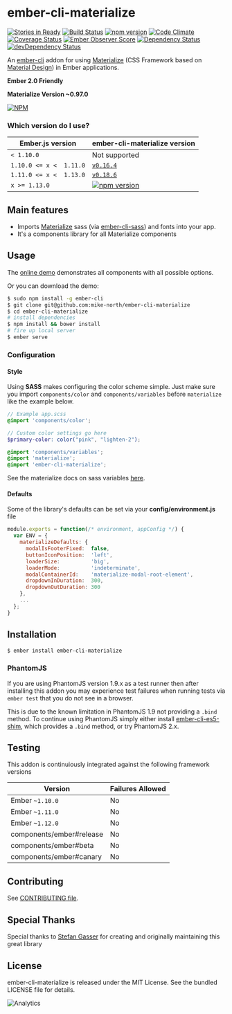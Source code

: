 # ember-cli-materialize


[![Stories in Ready](https://badge.waffle.io/mike-north/ember-cli-materialize.png?label=ready&title=Ready)](https://waffle.io/mike-north/ember-cli-materialize)
[![Build Status](https://travis-ci.org/mike-north/ember-cli-materialize.svg?branch=master)](https://travis-ci.org/mike-north/ember-cli-materialize)
[![npm version](https://badge.fury.io/js/ember-cli-materialize.svg)](http://badge.fury.io/js/ember-cli-materialize)
[![Code Climate](https://codeclimate.com/github/mike-north/ember-cli-materialize/badges/gpa.svg)](https://codeclimate.com/github/mike-north/ember-cli-materialize)
[![Coverage Status](https://coveralls.io/repos/mike-north/ember-cli-materialize/badge.svg?branch=master&service=github)](https://coveralls.io/github/mike-north/ember-cli-materialize?branch=master)
[![Ember Observer Score](http://emberobserver.com/badges/ember-cli-materialize.svg)](http://emberobserver.com/addons/ember-cli-materialize)
[![Dependency Status](https://david-dm.org/mike-north/ember-cli-materialize.svg)](https://david-dm.org/mike-north/ember-cli-materialize)
[![devDependency Status](https://david-dm.org/mike-north/ember-cli-materialize/dev-status.svg)](https://david-dm.org/mike-north/ember-cli-materialize#info=devDependencies)

An [ember-cli](http://www.ember-cli.com) addon for using [Materialize](http://materializecss.com/) (CSS Framework based on [Material Design](http://www.google.com/design/spec/material-design/introduction.html)) in Ember applications.

**Ember 2.0 Friendly**

**Materialize Version ~0.97.0**

[![NPM](https://nodei.co/npm-dl/ember-cli-materialize.png?months=6)](https://nodei.co/npm/ember-cli-materialize/)

### Which version do I use?

Ember.js version | ember-cli-materialize version
-----------------|--------------
`< 1.10.0`       | Not supported
`1.10.0 <= x <  1.11.0`| [`v0.16.4`](https://github.com/mike-north/ember-cli-materialize/tree/v0.16.4)
`1.11.0 <= x <  1.13.0`| [`v0.18.6`](https://github.com/mike-north/ember-cli-materialize/tree/v0.18.6)
`x >= 1.13.0` | [![npm version](https://badge.fury.io/js/ember-cli-materialize.svg)](http://badge.fury.io/js/ember-cli-materialize)


## Main features

* Imports [Materialize](http://materializecss.com/) sass (via [ember-cli-sass](https://www.npmjs.com/package/ember-cli-sass)) and fonts into your app.
* It's a components library for all Materialize components

## Usage
The [online demo](http://mike.works/ember-cli-materialize) demonstrates all components with all possible options.

Or you can download the demo:
```sh
$ sudo npm install -g ember-cli
$ git clone git@github.com:mike-north/ember-cli-materialize
$ cd ember-cli-materialize
# install dependencies
$ npm install && bower install
# fire up local server
$ ember serve
```

### Configuration

#### Style

Using **SASS** makes configuring the color scheme simple. Just make sure you import `components/color` and `components/variables` before `materialize` like the example below.

```scss
// Example app.scss
@import 'components/color';

// Custom color settings go here
$primary-color: color("pink", "lighten-2");

@import 'components/variables';
@import 'materialize';
@import 'ember-cli-materialize';
```
See the materialize docs on sass variables [here](http://materializecss.com/color.html).

#### Defaults

Some of the library's defaults can be set via your **config/environment.js** file

```javascript
module.exports = function(/* environment, appConfig */) {
  var ENV = {
    materializeDefaults: {
      modalIsFooterFixed:  false,
      buttonIconPosition:  'left',
      loaderSize:          'big',
      loaderMode:          'indeterminate',
      modalContainerId:    'materialize-modal-root-element',
      dropdownInDuration:  300,
      dropdownOutDuration: 300
    },
    ...
  };
}

```

## Installation

```sh
$ ember install ember-cli-materialize
```

### PhantomJS

If you are using PhantomJS version 1.9.x as a test runner then after installing this addon you may experience test failures when running tests via `ember test` that you do not see in a browser.

This is due to the known limitation in PhantomJS 1.9 not providing a `.bind` method. To continue using PhantomJS simply either install [ember-cli-es5-shim](https://github.com/pixelhandler/ember-cli-es5-shim), which provides a `.bind` method, or try PhantomJS 2.x.

## Testing

This addon is continuiously integrated against the following framework versions

Version | Failures Allowed
--------|-------------------
Ember `~1.10.0` | No
Ember `~1.11.0` | No
Ember `~1.12.0` | No
components/ember#release | No
components/ember#beta | No
components/ember#canary | No


## Contributing
See [CONTRIBUTING file](https://github.com/mike-north/ember-cli-materialize/tree/master/CONTRIBUTING.md).

## Special Thanks
Special thanks to [Stefan Gasser](https://github.com/sgasser) for creating and originally maintaining this great library

## License
ember-cli-materialize is released under the MIT License. See the bundled LICENSE file for
details.

![Analytics](https://ga-beacon.appspot.com/UA-66610985-1/mike-north/ember-cli-materialize/readme)
